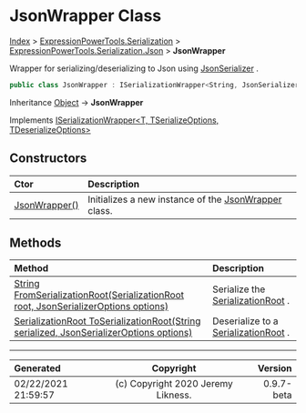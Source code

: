 ﻿# JsonWrapper Class

[Index](../index.md) > [ExpressionPowerTools.Serialization](ExpressionPowerTools.Serialization.a.md) > [ExpressionPowerTools.Serialization.Json](ExpressionPowerTools.Serialization.Json.n.md) > **JsonWrapper**

Wrapper for serializing/deserializing to Json using [JsonSerializer](https://docs.microsoft.com/dotnet/api/system.text.json.jsonserializer) .

```csharp
public class JsonWrapper : ISerializationWrapper<String, JsonSerializerOptions, JsonSerializerOptions>
```

Inheritance [Object](https://docs.microsoft.com/dotnet/api/system.object) → **JsonWrapper**

Implements  [ISerializationWrapper&lt;T, TSerializeOptions, TDeserializeOptions>](ExpressionPowerTools.Serialization.Signatures.ISerializationWrapper`3.i.md) 

## Constructors

| Ctor | Description |
| :-- | :-- |
| [JsonWrapper()](ExpressionPowerTools.Serialization.Json.JsonWrapper.ctor.md#jsonwrapper) | Initializes a new instance of the [JsonWrapper](ExpressionPowerTools.Serialization.Json.JsonWrapper.cs.md) class. |
## Methods

| Method | Description |
| :-- | :-- |
| [String FromSerializationRoot(SerializationRoot root, JsonSerializerOptions options)](ExpressionPowerTools.Serialization.Json.JsonWrapper.FromSerializationRoot.m.md) | Serialize the [SerializationRoot](ExpressionPowerTools.Serialization.Serializers.SerializationRoot.cs.md) . |
| [SerializationRoot ToSerializationRoot(String serialized, JsonSerializerOptions options)](ExpressionPowerTools.Serialization.Json.JsonWrapper.ToSerializationRoot.m.md) | Deserialize to a [SerializationRoot](ExpressionPowerTools.Serialization.Serializers.SerializationRoot.cs.md) . |

---

| Generated | Copyright | Version |
| :-- | :-: | --: |
| 02/22/2021 21:59:57 | (c) Copyright 2020 Jeremy Likness. | 0.9.7-beta |
